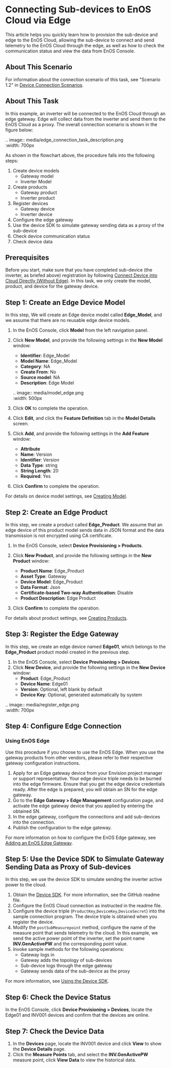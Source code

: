 # Connecting Sub-devices to EnOS Cloud via Edge

This article helps you quickly learn how to provision the sub-device and edge to the EnOS Cloud, allowing the sub-device to connect and send telemetry to the EnOS Cloud through the edge, as well as how to check the communication status and view the data from EnOS Console.


## About This Scenario
For information about the connection scenario of this task, see "Scenario 1.2" in [Device Connection Scenarios](connection_scenarios).


## About This Task

In this example, an inverter will be connected to the EnOS Cloud through an edge gateway. Edge will collect data from the inverter and send them to the EnOS Cloud as a proxy. The overall connection scenario is shown in the figure below:

.. image:: media/edge_connection_task_description.png   
     :width: 700px

As shown in the flowchart above, the procedure falls into the following steps:
1. Create device models
   - Gateway model
   - Inverter Model
2. Create products
   - Gateway product
   - Inverter product
3. Register devices
   - Gateway device
   - Inverter device
4. Configure the edge gateway
5. Use the device SDK to simulate gateway sending data as a proxy of the sub-device
6. Check device communication status
7. Check device data

## Prerequisites

Before you start, make sure that you have completed sub-device (the inverter, as briefed above) registration by following [Connect Device into Cloud Directly (Without Edge)](gettingstarted_device_connection). In this task, we only create the model, product, and device for the gateway device.

## Step 1: Create an Edge Device Model

In this step, We will create an Edge device model called **Edge_Model**, and we assume that there are no reusable edge device models.

1. In the EnOS Console, click **Model** from the left navigation panel.
2. Click **New Model**, and provide the following settings in the **New Model** window:
   - **Identifier**: Edge_Model
   - **Model Name**: Edge_Model
   - **Category**: NA
   - **Create From**: No
   - **Source model**: NA
   - **Description**: Edge Model

    .. image:: media/model_edge.png   
       :width: 500px

3. Click **OK** to complete the operation.
4. Click **Edit**, and click the **Feature Definition** tab in the **Model Details** screen.
5. Click **Add**, and provide the following settings in the **Add Feature** window:
   - **Attribute**
   - **Name**: Version
   - **Identifier**: Version
   - **Data Type**: string
   - **String Length**: 20
   - **Required**: Yes

6. Click **Confirm** to complete the operation.

For details on device model settings, see [Creating Model](model/creating_model).


## Step 2: Create an Edge Product

In this step, we create a product called **Edge_Product**. We assume that an edge device of this product model sends data in JSON format and the data transmission is not encrypted using CA certificate.

1. In the EnOS Console, select **Device Provisioning > Products**.
2. Click **New Product**, and provide the following settings in the **New Product** window:
   - **Product Name**: Edge_Product
   - **Asset Type**: Gateway
   - **Device Model**: Edge_Product
   - **Data Format**: Json
   - **Certificate-based Two-way Authentication**: Disable
   - **Product Description**: Edge Product

3. Click **Confirm** to complete the operation.

For details about product settings, see [Creating Products](cloud/creating_product).


## Step 3: Register the Edge Gateway

In this step, we create an edge device named **Edge01**, which belongs to the **Edge_Product** product model created in the previous step.

1. In the EnOS Console, select **Device Provisioning > Devices**.
2. Click **New Device**, and provide the following settings in the **New Device** window:
   - **Product**: Edge_Product
   - **Device Name**: Edge01
   - **Version**: Optional, left blank by default
   - **Device Key**: Optional, generated automatically by system

.. image:: media/register_edge.png   
   :width: 700px

## Step 4: Configure Edge Connection

### Using EnOS Edge

Use this procedure if you choose to use the EnOS Edge. When you use the gateway products from other vendors, please refer to their respective gateway configuration instructions.

1. Apply for an Edge gateway device from your Envision project manager or support representative. Your edge device triple needs to be burned into the edge firmware. Ensure that you get the edge device credentials ready. After the edge is prepared, you will obtain an SN for the edge gateway.
2. Go to the **Edge Gateway > Edge Management** configuration page, and activate the edge gateway device that you applied by entering the obtained SN.
3. In the edge gateway, configure the connections and add sub-devices into the connection.
4. Publish the configuration to the edge gateway.

For more information on how to configure the EnOS Edge gateway, see [Adding an EnOS Edge Gateway](edge/managing_edge).



## Step 5: Use the Device SDK to Simulate Gateway Sending Data as Proxy of Sub-devices

In this step, we use the device SDK to simulate sending the inverter active power to the cloud.

1. Obtain the [Device SDK](https://github.com/EnvisionIot/enos-mqtt-java-sdk). For more information, see the GitHub readme file.
2. Configure the EnOS Cloud connection as instructed in the readme file.
3. Configure the device triple (`ProductKey`,`DeviceKey`,`DeviceSecret`) into the sample connection program. The device triple is obtained when you register the device.
4. Modify the `postSubMeasurepoint` method, configure the name of the measure point that sends telemetry to the cloud. In this example, we send the active power point of the inverter, set the point name **INV.GenActivePW** and the corresponding point value.
5. Invoke sample methods for the following operations:
   - Gateway logs in
   - Gateway adds the topology of sub-devices
   - Sub-device logs through the edge gateway
   - Gateway sends data of the sub-device as the proxy

For more information, see [Using the Device SDK](device/using_java_sdk).


## Step 6: Check the Device Status

In the EnOS Console, click **Device Provisioning > Devices**, locate the Edge01 and INV001 devices and confirm that the devices are online.


## Step 7: Check the Device Data

1. In the **Devices** page, locate the INV001 device and click **View** to show the **Device Details** page.
2. Click the **Measure Points** tab, and select the **INV.GenActivePW** measure point, click **View Data** to view the historical data.
